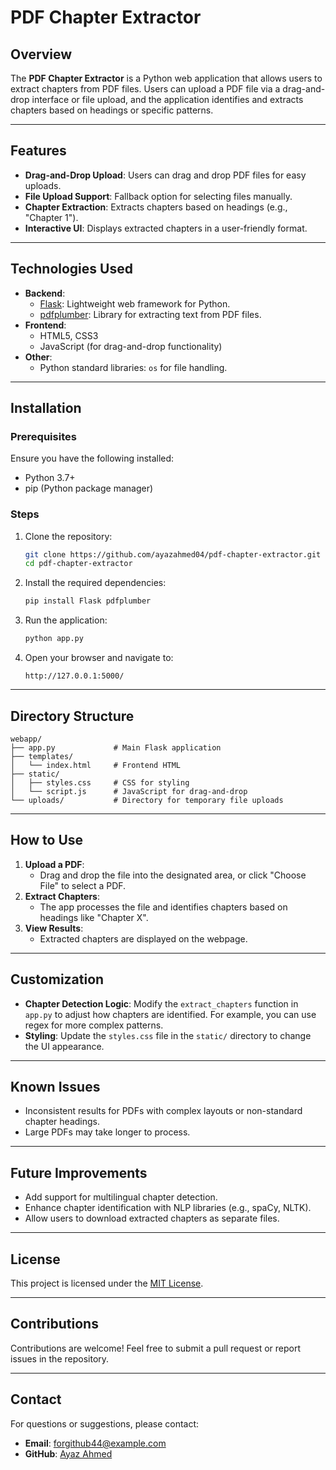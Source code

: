 # PDF Chapter Extractor

## Overview
The **PDF Chapter Extractor** is a Python web application that allows users to extract chapters from PDF files. Users can upload a PDF file via a drag-and-drop interface or file upload, and the application identifies and extracts chapters based on headings or specific patterns.

---

## Features
- **Drag-and-Drop Upload**: Users can drag and drop PDF files for easy uploads.
- **File Upload Support**: Fallback option for selecting files manually.
- **Chapter Extraction**: Extracts chapters based on headings (e.g., "Chapter 1").
- **Interactive UI**: Displays extracted chapters in a user-friendly format.

---

## Technologies Used
- **Backend**:
  - [Flask](https://flask.palletsprojects.com/): Lightweight web framework for Python.
  - [pdfplumber](https://pypi.org/project/pdfplumber/): Library for extracting text from PDF files.
- **Frontend**:
  - HTML5, CSS3
  - JavaScript (for drag-and-drop functionality)
- **Other**:
  - Python standard libraries: `os` for file handling.

---

## Installation

### Prerequisites
Ensure you have the following installed:
- Python 3.7+
- pip (Python package manager)

### Steps
1. Clone the repository:
   ```bash
   git clone https://github.com/ayazahmed04/pdf-chapter-extractor.git
   cd pdf-chapter-extractor
   ```

2. Install the required dependencies:
   ```bash
   pip install Flask pdfplumber
   ```

3. Run the application:
   ```bash
   python app.py
   ```

4. Open your browser and navigate to:
   ```
   http://127.0.0.1:5000/
   ```

---

## Directory Structure
```
webapp/
├── app.py             # Main Flask application
├── templates/
│   └── index.html     # Frontend HTML
├── static/
│   ├── styles.css     # CSS for styling
│   └── script.js      # JavaScript for drag-and-drop
└── uploads/           # Directory for temporary file uploads
```

---

## How to Use
1. **Upload a PDF**:
   - Drag and drop the file into the designated area, or click "Choose File" to select a PDF.
2. **Extract Chapters**:
   - The app processes the file and identifies chapters based on headings like "Chapter X".
3. **View Results**:
   - Extracted chapters are displayed on the webpage.

---

## Customization
- **Chapter Detection Logic**:
  Modify the `extract_chapters` function in `app.py` to adjust how chapters are identified. For example, you can use regex for more complex patterns.
- **Styling**:
  Update the `styles.css` file in the `static/` directory to change the UI appearance.

---

## Known Issues
- Inconsistent results for PDFs with complex layouts or non-standard chapter headings.
- Large PDFs may take longer to process.

---

## Future Improvements
- Add support for multilingual chapter detection.
- Enhance chapter identification with NLP libraries (e.g., spaCy, NLTK).
- Allow users to download extracted chapters as separate files.

---

## License
This project is licensed under the [MIT License](LICENSE).

---

## Contributions
Contributions are welcome! Feel free to submit a pull request or report issues in the repository.

---

## Contact
For questions or suggestions, please contact:
- **Email**: forgithub44@example.com
- **GitHub**: [Ayaz Ahmed](https://github.com/ayazahmed04)


